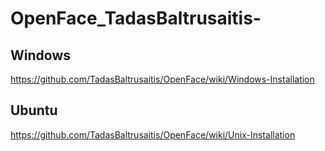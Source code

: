 # OpenFace_TadasBaltrusaitis-



## Windows   

https://github.com/TadasBaltrusaitis/OpenFace/wiki/Windows-Installation   

## Ubuntu   

https://github.com/TadasBaltrusaitis/OpenFace/wiki/Unix-Installation    

